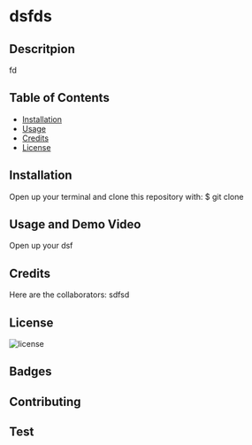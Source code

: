 # dsfds

## Descritpion
fd

## Table of Contents
* [Installation](#installation)
* [Usage](#usage)
* [Credits](#credits)
* [License](#license)    

## Installation
Open up your terminal and clone this repository with: 
$ git clone 

## Usage and Demo Video
Open up your dsf


## Credits
Here are the collaborators: sdfsd

## License

![license](https://img.shields.io/badge/License-MIT-yellow.svg)
    

## Badges

## Contributing

## Test

  
